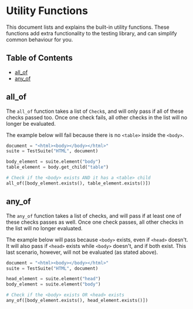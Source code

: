 # Utility Functions

This document lists and explains the built-in utility functions. These functions add extra functionality to the testing library, and can simplify common behaviour for you.

## Table of Contents

- [all_of](#all_of)
- [any_of](#any_of)

## all_of

The `all_of` function takes a list of `Check`s, and will only pass if all of these checks passed too. Once one check fails, all other checks in the list will no longer be evaluated.

The example below will fail because there is no `<table>` inside the `<body>`.

```python
document = "<html><body></body></html>"
suite = TestSuite("HTML", document)

body_element = suite.element("body")
table_element = body.get_child("table")

# Check if the <body> exists AND it has a <table> child
all_of([body_element.exists(), table_element.exists()])
```

## any_of

The `any_of` function takes a list of checks, and will pass if at least one of these checks passes as well. Once one check passes, all other checks in the list will no longer evaluated.

The example below will pass because `<body>` exists, even if `<head>` doesn't. It will also pass if `<head>` exists while `<body>`  doesn't, and if both exist. This last scenario, however, will not be evaluated (as stated above).

```python
document = "<html><body></body></html>"
suite = TestSuite("HTML", document)

head_element = suite.element("head")
body_element = suite.element("body")

# Check if the <body> exists OR <head> exists
any_of([body_element.exists(), head_element.exists()])
```